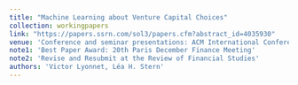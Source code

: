 ```yaml
---
title: "Machine Learning about Venture Capital Choices"
collection: workingpapers
link: "https://papers.ssrn.com/sol3/papers.cfm?abstract_id=4035930"
venue: 'Conference and seminar presentations: ACM International Conference on AI in Finance, University of Colorado (Boulder), 2022 GSU-RFS FinTech Conference, 2022 Frontiers in Finance Conference, University of Calgary, 2022 Private Equity Research Oxford Symposium, AI & Big Data in Finance Research Forum, 2022 NBER SI Entrepreneurship, HEC Paris, University of Mannheim, Bocconi University, 2022 Carey Finance Conference, Virtual Corporate Finance Seminar series, The University of Chicago (Booth), the 2022 Carey Finance Conference, CKGSB, INFORMS 2024 annual conference, University of Wisconsin, University of Oklahoma, IESE Workshop on Artificial Intelligence in Finance.'
note1: 'Best Paper Award: 20th Paris December Finance Meeting'
note2: 'Revise and Resubmit at the Review of Financial Studies'
authors: 'Victor Lyonnet, Léa H. Stern'
---
```

